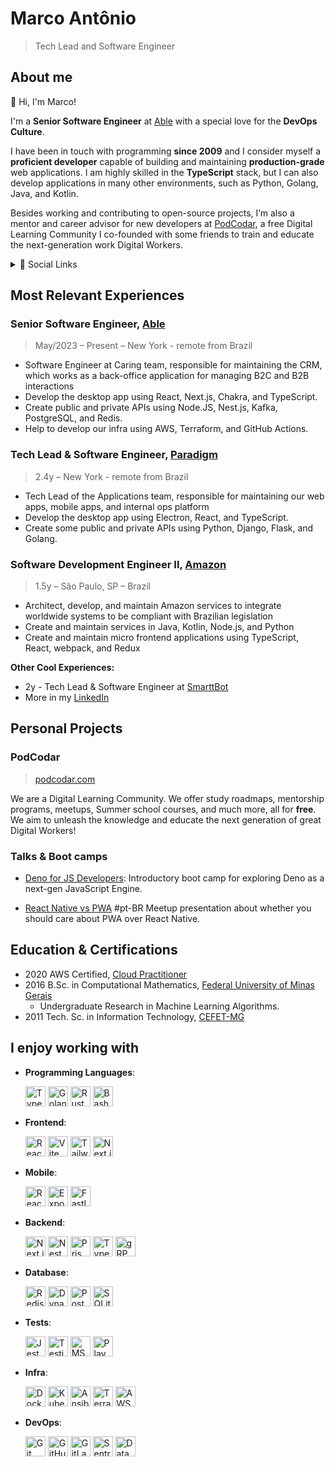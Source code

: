 # Marco Antônio

> Tech Lead and Software Engineer

## About me

👋 Hi, I'm Marco!

I'm a **Senior Software Engineer** at [Able](https://able.co) with a special
love for the **DevOps Culture**.

I have been in touch with programming **since 2009** and I consider myself a
**proficient developer** capable of building and maintaining
**production-grade** web applications. I am highly skilled in the **TypeScript**
stack, but I can also develop applications in many other environments, such as
Python, Golang, Java, and Kotlin.

Besides working and contributing to open-source projects, I’m also a mentor and
career advisor for new developers at [PodCodar](https://podcodar.com), a free
Digital Learning Community I co-founded with some friends to train and educate
the next-generation work Digital Workers.

<details>
  <summary>🔗 Social Links</summary>

- [github.com/marco-souza](https://github.com/marco-souza)
- [in/masouzajunior](https://linkedin.com/in/masouzajunior)
- [ma.souza.junior@gmail.com](mailto://ma.souza.junior@gmail.com)
- [stackoverflow.com/marco-antônio](https://stackoverflow.com/marco-antônio)

</details>

## Most Relevant Experiences

### Senior Software Engineer, [Able](https://able.co)

> May/2023 – Present – New York - remote from Brazil

- Software Engineer at Caring team, responsible for maintaining the CRM, which
  works as a back-office application for managing B2C and B2B interactions
- Develop the desktop app using React, Next.js, Chakra, and TypeScript.
- Create public and private APIs using Node.JS, Nest.js, Kafka, PostgreSQL, and
  Redis.
- Help to develop our infra using AWS, Terraform, and GitHub Actions.

### Tech Lead & Software Engineer, [Paradigm](https://paradigm.co)

> 2.4y – New York - remote from Brazil

- Tech Lead of the Applications team, responsible for maintaining our web apps,
  mobile apps, and internal ops platform
- Develop the desktop app using Electron, React, and TypeScript.
- Create some public and private APIs using Python, Django, Flask, and Golang.

### Software Development Engineer II, [Amazon](https://amazon.com)

> 1.5y – São Paulo, SP – Brazil

- Architect, develop, and maintain Amazon services to integrate worldwide
  systems to be compliant with Brazilian legislation
- Create and maintain services in Java, Kotlin, Node.js, and Python
- Create and maintain micro frontend applications using TypeScript, React,
  webpack, and Redux

**Other Cool Experiences:**

- 2y - Tech Lead & Software Engineer at [SmarttBot](https://smarttbot.com)
- More in my [LinkedIn](https://linkedin.com/in/masouzajunior)

## Personal Projects

### PodCodar

> [podcodar.com](https://podcodar.com)

We are a Digital Learning Community. We offer study roadmaps, mentorship
programs, meetups, Summer school courses, and much more, all for **free**. We
aim to unleash the knowledge and educate the next generation of great Digital
Workers!

### Talks & Boot camps

- [Deno for JS Developers](https://marco-souza.notion.site/Deno-for-developers-f2e716b0697747159071a1b4b7d2d3b8):
  Introductory boot camp for exploring Deno as a next-gen JavaScript Engine.

- [React Native vs PWA](https://github.com/marco-souza) #pt-BR Meetup
  presentation about whether you should care about PWA over React Native.

## Education & Certifications

- 2020 AWS Certified,
  [Cloud Practitioner](https://www.credly.com/badges/3e20fa2f-07c9-40aa-b486-9fbdaaef40fb?source=linked_in_profile)
- 2016 B.Sc. in Computational Mathematics,
  [Federal University of Minas Gerais](https://ufmg.br/)
  - Undergraduate Research in Machine Learning Algorithms.
- 2011 Tech. Sc. in Information Technology, [CEFET-MG](https://www.cefetmg.br/)

## I enjoy working with

- **Programming Languages**:

  <a href="https://www.typescriptlang.org/" target="_blank" title="TypeScript"><img src="https://cdn.jsdelivr.net/gh/devicons/devicon/icons/typescript/typescript-original.svg" width="32" height="32" alt="TypeScript"></a>
  <a href="https://golang.org/" target="_blank" title="Golang"><img src="https://cdn.jsdelivr.net/gh/devicons/devicon/icons/go/go-original.svg" width="32" height="32" alt="Golang"></a>
  <a href="https://www.rust-lang.org/" target="_blank" title="Rust"><img src="https://cdn.jsdelivr.net/gh/devicons/devicon/icons/rust/rust-plain.svg" width="32" height="32" alt="Rust"></a>
  <a href="https://www.gnu.org/software/bash/" target="_blank" title="Bash"><img src="https://cdn.jsdelivr.net/gh/devicons/devicon/icons/bash/bash-original.svg" width="32" height="32" alt="Bash"></a>

- **Frontend**:

  <a href="https://reactjs.org/" target="_blank" title="React"><img src="https://cdn.jsdelivr.net/gh/devicons/devicon/icons/react/react-original.svg" width="32" height="32" alt="React"></a>
  <a href="https://vitejs.dev/" target="_blank" title="Vite"><img src="https://avatars.githubusercontent.com/u/65625612?s=200&amp;v=4" width="32" height="32" alt="Vite"></a>
  <a href="https://tailwindcss.com/" target="_blank"><img src="https://cdn.jsdelivr.net/gh/devicons/devicon/icons/tailwindcss/tailwindcss-plain.svg" width="32" height="32" alt="Tailwind CSS"></a>
  <a href="https://nextjs.org/" title="Next.js" target="_blank"><img src="https://cdn.jsdelivr.net/gh/devicons/devicon/icons/nextjs/nextjs-line.svg" width="32" height="32" alt="Next.js"></a>

- **Mobile**:

  <a href="https://reactnative.dev/" target="_blank" title="React Native"><img src="https://cdn.jsdelivr.net/gh/devicons/devicon/icons/react/react-original.svg" width="32" height="32" alt="React Native"></a>
  <a href="https://expo.dev/" target="_blank" title="Expo"><img src="https://avatars.githubusercontent.com/u/12504344?s=200&v=4" width="32" height="32" alt="Expo"></a>
  <a href="https://docs.fastlane.tools/" target="_blank" title="Fastlane"><img src="https://avatars.githubusercontent.com/u/11098337?s=200&v=4" width="32" height="32" alt="Fastlane"></a>

- **Backend**:

  <a href="https://nextjs.org/" title="Next.js" target="_blank"><img src="https://cdn.jsdelivr.net/gh/devicons/devicon/icons/nextjs/nextjs-line.svg" width="32" height="32" alt="Next.js"></a>
  <a href="https://nestjs.com/" title="NestJS" target="_blank"><img src="https://upload.wikimedia.org/wikipedia/commons/a/a8/NestJS.svg" width="32" height="32" alt="NestJS"></a>
  <a href="https://www.prisma.io/" title="Prisma" target="_blank"><img src="https://cdn.sanity.io/images/o0o2tn5x/production/066bc681e418978fc74c7496c47f11ecb5dd45e2-100x100.svg" width="32" height="32" alt="Prisma"></a>
  <a href="https://typeorm.io/" title="TypeORM" target="_blank"><img src="https://avatars.githubusercontent.com/u/20165699?s=200&v=4" width="32" height="32" alt="TypeORM"></a>
  <a href="https://grpc.io/" title="gRPC" target="_blank"><img src="https://avatars.githubusercontent.com/u/7802525?s=200&v=4" width="32" height="32" alt="gRPC"></a>

- **Database**:

  <a href="https://redis.io/" target="_blank" title="Redis"><img src="https://cdn.jsdelivr.net/gh/devicons/devicon/icons/redis/redis-original.svg" width="32" height="32" alt="Redis"></a>
  <a href="https://aws.amazon.com/dynamodb/" target="_blank" title="DynamoDB"><img src="https://static.cdnlogo.com/logos/a/89/aws-dynamodb.svg" width="32" height="32" alt="DynamoDB"></a>
  <a href="https://www.postgresql.org/" target="_blank" title="PostgreSQL"><img src="https://cdn.jsdelivr.net/gh/devicons/devicon/icons/postgresql/postgresql-original.svg" width="32" height="32" alt="PostgreSQL"></a>
  <a href="https://www.sqlite.org/index.html" target="_blank" title="SQLite"><img src="https://cdn.jsdelivr.net/gh/devicons/devicon/icons/sqlite/sqlite-original.svg" width="32" height="32" alt="SQLite"></a>

- **Tests**:

  <a href="https://jestjs.io/" target="_blank" title="Jest"><img src="https://cdn.jsdelivr.net/gh/devicons/devicon/icons/jest/jest-plain.svg" width="32" height="32" alt="Jest"></a>
  <a href="https://testing-library.com/" target="_blank" title="Testing Library"><img src="https://avatars.githubusercontent.com/u/49996085?s=200&v=4" width="32" height="32" alt="Testing Library"></a>
  <a href="https://mswjs.io/" target="_blank" title="MSW"><img src="https://avatars.githubusercontent.com/u/64637271?s=200&v=4" width="32" height="32" alt="MSW"></a>
  <a href="https://playwright.dev/" target="_blank" title="Playwright"><img src="https://playwright.dev/img/playwright-logo.svg" width="32" height="32" alt="Playwright"></a>

- **Infra**:

  <a href="https://www.docker.com/" target="_blank" title="Docker"><img src="https://cdn.jsdelivr.net/gh/devicons/devicon/icons/docker/docker-original.svg" width="32" height="32" alt="Docker"></a>
  <a href="https://kubernetes.io/" target="_blank" title="Kubernetes"><img src="https://cdn.jsdelivr.net/gh/devicons/devicon/icons/kubernetes/kubernetes-plain.svg" width="32" height="32" alt="Kubernetes"></a>
  <a href="https://www.ansible.com/" target="_blank" title="Ansible"><img src="https://cdn.jsdelivr.net/gh/devicons/devicon/icons/ansible/ansible-original.svg" width="32" height="32" alt="Ansible"></a>
  <a href="https://www.terraform.io/" target="_blank" title="Terraform"><img src="https://cdn.jsdelivr.net/gh/devicons/devicon/icons/terraform/terraform-plain.svg" width="32" height="32" alt="Terraform"></a>
  <a href="https://aws.amazon.com/" target="_blank" title="AWS services"><img src="https://avatars.githubusercontent.com/u/2232217?s=200&v=4" width="32" height="32" alt="AWS services"></a>

- **DevOps**:

  <a href="https://git-scm.com/" target="_blank" title="Git"><img src="https://cdn.jsdelivr.net/gh/devicons/devicon/icons/git/git-original.svg" width="32" height="32" alt="Git"></a>
  <a href="https://github.com/features/actions" target="_blank" title="GitHub Actions"><img src="https://cdn.jsdelivr.net/gh/devicons/devicon/icons/github/github-original.svg" width="32" height="32" alt="GitHub Actions"></a>
  <a href="https://about.gitlab.com/stages-devops-lifecycle/continuous-integration/" target="_blank" title="GitLab CI"><img src="https://cdn.jsdelivr.net/gh/devicons/devicon/icons/gitlab/gitlab-original.svg" width="32" height="32" alt="GitLab CI"></a>
  <a href="https://sentry.io/" target="_blank" title="Sentry"><img src="https://avatars.githubusercontent.com/u/1396951?s=200&v=4" width="32" height="32" alt="Sentry"></a>
  <a href="https://www.datadoghq.com/" target="_blank" title="Datadog"><img src="https://avatars.githubusercontent.com/u/365230?s=200&v=4" width="32" height="32" alt="Datadog"></a>
